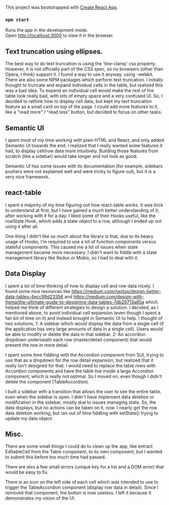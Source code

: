 This project was bootstrapped with [Create React App](https://github.com/facebook/create-react-app).

### `npm start`

Runs the app in the development mode.<br />
Open [http://localhost:3000](http://localhost:3000) to view it in the browser.

## Text truncation using ellipses.

The best way to do text truncation is using the 'line-clamp' css property. However, it is not officially part of the CSS spec, so no browsers (other than Opera, I think) support it. I found a way to use it anyway, using -webkit. There are also some NPM packages which perform text truncation. I initially thought to truncate and expand individual cells in the table, but realized this was a bad idea. To expand an individual cell would make the rest of the table look really bad, with lots of empty space and a very confused UI. So, I decided to rethink how to display cell data, but kept my text truncation feature as a small card on top of the page. I could add more features to it, like a "read more" / "read less" button, but decided to focus on other tasks.

## Semantic UI

I spent most of my time working with plain HTML and React, and only added Semantic UI towards the end. I realized that I really wanted some features it had, to display cell/row data more intuitively. Building those features from scratch (like a sidebar) would take longer and not look as good.

Semantic UI has some issues with its documentation (for example, sidebars pushers were not explained well and were tricky to figure out), but it is a very nice framework.

## react-table

I spent a majority of my time figuring out how react-table works. It was trick to understand at first, but I have gained a much better understanding of it, after working with it for a day. I liked some of their Hooks useful, like the rowState Hook, which adds a state object to a row, although I ended up not using it after all.

One thing I didn't like so much about the library is that, due to its heavy usage of Hooks, I'm required to use a lot of function components versus stateful components. This caused me a lot of issues when state management became more necessary. I didn't want to fiddle with a state management library like Redux or Mobix, so I had to deal with it.

## Data Display

I spent a lot of time thinking of how to display cell and row data nicely. I found some nice resources like https://medium.com/nextux/design-better-data-tables-4ecc99d23356 and https://medium.com/design-with-figma/the-ultimate-guide-to-designing-data-tables-7db29713a85a which helped me think of different strategies to design a solution.
I decided, as I mentioned above, to avoid individual cell expansion (even though I spent a fair bit of time on it) and instead brought in Semantic UI to help. I thought of two solutions, 1: A sidebar which would display the data from a single cell (if the application has very large amounts of data in a single cell). Users would be able to modify or delete the data in that sidebar. 2: An accordion dropdown underneath each row (master/detail component) that would present the row in more detail.

I spent some time fiddling with the Accordion component from SUI, trying to use that as a dropdown for the row detail expansion, but realized that it really isn't designed for that. I would need to replace the table rows with Accordion components and have the table live inside a large Accordion component, which is really not optimal. So I moved on, even though I didn't delete the component (TableAccordion).

I built a sidebar with a transition that allows the user to see the entire table, even when the sidebar is open. I didn't have implement data deletion or modification in the sidebar, mostly due to issues managing state. So, the data displays, but no actions can be taken on it, now. I nearly got the row data deletion working, but ran out of time fiddling with setState() trying to update my data object.

## Misc.

There are some small things I could do to clean up the app, like extract EditableCell from the Table component, to its own component, but I wanted to submit this before too much time had passed.

There are also a few small errors (unique key for a list and a DOM error) that would be easy to fix.

There is an icon on the left side of each cell which was intended to use to trigger the TableAccordion component (display row data in detail). Since I removed that component, the button is now useless. I left it because it demonstrates my vision of the UI.
